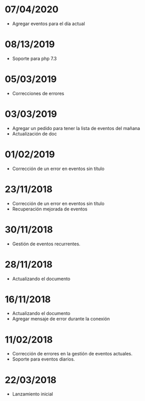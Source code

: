 # 07/04/2020

- Agregar eventos para el día actual

# 08/13/2019

- Soporte para php 7.3

# 05/03/2019

- Correcciones de errores

# 03/03/2019

- Agregar un pedido para tener la lista de eventos del mañana
- Actualización de doc

# 01/02/2019

- Corrección de un error en eventos sin título

# 23/11/2018

- Corrección de un error en eventos sin título
- Recuperación mejorada de eventos

# 30/11/2018

- Gestión de eventos recurrentes.

# 28/11/2018

- Actualizando el documento

# 16/11/2018

- Actualizando el documento
- Agregar mensaje de error durante la conexión

# 11/02/2018

- Corrección de errores en la gestión de eventos actuales.
- Soporte para eventos diarios.

# 22/03/2018

- Lanzamiento inicial
